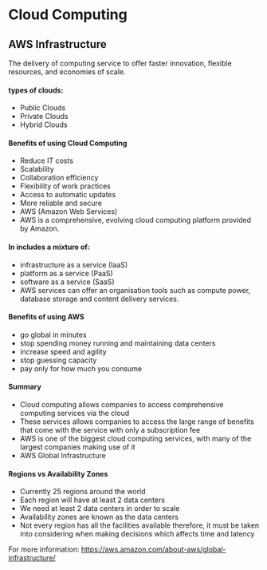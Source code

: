# Cloud Computing


## AWS Infrastructure

The delivery of computing service to offer faster innovation, flexible resources, and economies of scale.

#### types of clouds:

- Public Clouds
- Private Clouds
- Hybrid Clouds


#### Benefits of using Cloud Computing

- Reduce IT costs
- Scalability
- Collaboration efficiency
- Flexibility of work practices
- Access to automatic updates
- More reliable and secure
- AWS (Amazon Web Services)
- AWS is a comprehensive, evolving cloud computing platform provided by Amazon.

#### In includes a mixture of:

- infrastructure as a service (IaaS)
- platform as a service (PaaS)
- software as a service (SaaS)
- AWS services can offer an organisation tools such as compute power, database storage and content delivery services.

#### Benefits of using AWS

- go global in minutes
- stop spending money running and maintaining data centers
- increase speed and agility
- stop guessing capacity
- pay only for how much you consume

#### Summary

- Cloud computing allows companies to access comprehensive computing services via the cloud
- These services allows companies to access the large range of benefits that come with the service with only a subscription fee
- AWS is one of the biggest cloud computing services, with many of the largest companies making use of it
- AWS Global Infrastructure

#### Regions vs Availability Zones

- Currently 25 regions around the world
- Each region will have at least 2 data centers
- We need at least 2 data centers in order to scale
- Availability zones are known as the data centers
- Not every region has all the facilities available therefore, it must be taken into considering when making decisions which affects time and latency


For more information: https://aws.amazon.com/about-aws/global-infrastructure/